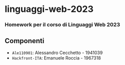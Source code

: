 # linguaggi-web-2023

### Homework per il corso di Linguaggi Web 2023

## Componenti
- ```Ale110901```: Alessandro Cecchetto - 1941039
- ```Hackfront-ITA```: Emanuele Roccia - 1967318
